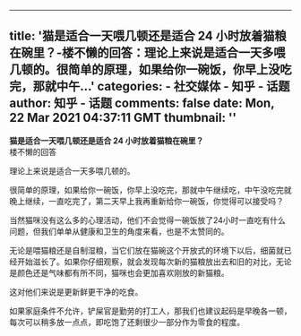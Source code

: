 
---
title: '猫是适合一天喂几顿还是适合 24 小时放着猫粮在碗里？-楼不懒的回答：理论上来说是适合一天多喂几顿的。很简单的原理，如果给你一碗饭，你早上没吃完，那就中午...'
categories: 
    - 社交媒体
    - 知乎 - 话题
author: 知乎 - 话题
comments: false
date: Mon, 22 Mar 2021 04:37:11 GMT
thumbnail: ''
---

<div>   
<strong>猫是适合一天喂几顿还是适合 24 小时放着猫粮在碗里？</strong><br>楼不懒的回答<br><p>理论上来说是适合一天多喂几顿的。</p><p>很简单的原理，如果给你一碗饭，你早上没吃完，那就中午继续吃，中午没吃完就晚上继续，一直吃完了，第二天早上我再重新给你一碗饭，你觉得可以接受吗？</p><p>当然猫咪没有这么多的心理活动，他们不会觉得一碗饭放了24小时一直吃有什么问题，但我们单单从健康和卫生的角度来看，也是不太赞同的。</p><p>无论是喂猫粮还是自制湿粮，当它们放在猫碗这个开放式的环境下以后，细菌就已经开始滋长了。如果你仔细观察，就会发现每次新的猫粮放出去和旧的对比，无论是颜色还是气味都有所不同，猫咪也会更加喜欢刚放的新猫粮。</p><p>这对他们来说是更新鲜更干净的吃食。</p><p>如果家庭条件不允许，铲屎官是勤劳的打工人，那我们也建议起码是早晚各一顿，每次可以稍多放一点点，即吃饱了还剩很少一部分作为零食的程度。</p><p></p>  
</div>
            